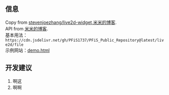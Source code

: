 ## 信息
Copy from [stevenjoezhang/live2d-widget](https://github.com/stevenjoezhang/live2d-widget),[米米的博客](https://zhangshuqiao.org).<br />
API from [米米的博客](https://zhangshuqiao.org).<br />
基本用法：``https://cdn.jsdelivr.net/gh/PFiS1737/PFiS_Public_Repository@latest/live2d/file``<br />
示例网站：[demo.html](http://pfis.infinityfreeapp.com/live2d_widget_demo.html)
## 开发建议
1. 啊这
1. 啊啊
